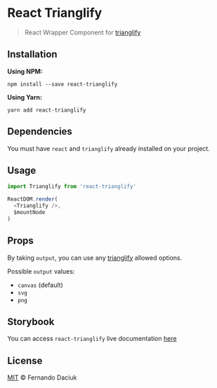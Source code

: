 # React Trianglify

> React Wrapper Component for [trianglify][trianglify-url]

## Installation

**Using NPM:**

```console
npm install --save react-trianglify
```

**Using Yarn:**

```console
yarn add react-trianglify
```

## Dependencies

You must have `react` and `trianglify` already installed on your project.

## Usage

```js
import Trianglify from 'react-trianglify'

ReactDOM.render(
  <Trianglify />,
  $mountNode
)
```

## Props

By taking `output`, you can use any [trianglify][trianglify-url-options] allowed options.

Possible `output` values:
- `canvas` (default)
- `svg`
- `png`

## Storybook

You can access `react-trianglify` live documentation [here][storybook-url]

## License

[MIT][license-url] &copy; Fernando Daciuk

[trianglify-url]: https://github.com/qrohlf/trianglify
[trianglify-url-options]: https://github.com/qrohlf/trianglify#options
[storybook-url]: https://fdaciuk.github.io/react-trianglify/
[license-url]: https://github.com/fdaciuk/licenses/blob/master/MIT-LICENSE.md


